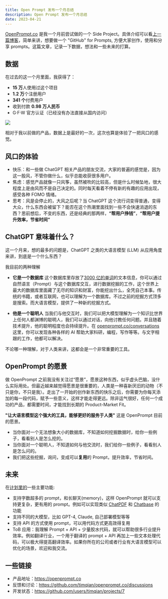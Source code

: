 ```yaml
---
title: Open Prompt 发布一个月总结
description: Open Prompt 发布一个月总结
date: 2023-04-21
---
```


[OpenPrompt.co](http://openprompt.co/) 是我一个月前尝试做的一个 Side Project。具体介绍可以看[上一篇博客](https://blog.t9t.io/openprompt-2023-03-21/)，简单来讲，想要做一个 "GitHub" for Prompts, 方便大家创作，使用和分享 prompts。这篇文章，记录一下数据，想法和一些未来的打算。

## 数据

在过去的这一个月里面，我获得了：

- **15 万**人使用过这个项目
- **1.2 万**个注册用户
- **341 个**付费用户
- 收到付款 **0.98 万人民币**
- G·F·W 官方认证（已经没有办法直接从国内访问）

![](https://user-images.githubusercontent.com/5512552/233464037-e4802d6f-0959-49a8-86a6-5c325492dabd.png)

相对于我以前做的产品，数据上是最好的一次，这次也算是体验了一把风口的感觉。

## 风口的体验

- 快乐：和一些做 ChatGPT 相关产品的朋友交流，大家的普遍的感觉是，因为这一股风，不管你做什么，似乎总能收获很多用户。
- 焦虑：感觉产品就像一只风筝，虽然被吹的比较高，但是什么时候坠地，很大程度上是由风而不是自己决定的。同时每天看着不停有新的有趣的应用出现，感受各种 FOMO 情绪。
- 思考：风是会停止的，大风之后呢？当 ChatGPT 这个流行词变得普通，变得大众，什么东西会被留下？能否在这个热潮里面找到一些不会快速消退的东西？思前想后，不变的东西，还是经典的那两样，**“帮用户挣钱”**，**“帮用户提升效率，节省时间”**

## ChatGPT 意味着什么？

这一个月来，想的最多的问题是，ChatGPT 之类的大语言模型 (LLM) 从应用角度来讲，到底是一个什么东西？

我目前的两种理解

- **它是一个数据库**
  这个数据库里存放了[3000 亿的单词](https://arxiv.org/pdf/2005.14165.pdf)的文本信息，你可以通过自然语言（Prompt）与这个数据库交互，进行数据挖掘的工作，这个世界上最大的数据库里面藏了无尽的知识和财富，你能挖出什么，全凭自己本事。传统的书籍，或者互联网，也可以理解为一个数据库。不过之前的挖掘方式顶多是搜索。而大语言模型，提供了一种新的挖掘方式。

- **他是一个聪明人**
  当我们与他交互时，我们可以把大模型理解为一个知识比世界上任何人都渊博的聪明人，我们可以通过对话，向他讨教任何问题。并且随着技术提升，他的聪明程度也会持续提升。在 [openprompt.co/conversations](https://openprompt.co/conversations) 这里，你可以发现各种各样的 AI 帮助大家科研，编程，写作等等。与文字相跟的工作，他都可以解决。

不论哪一种理解，对于人类来讲，这都会是一个非常重要的工具。

## OpenPrompt 的愿景

做 OpenPrompt 之前我没有关注过“愿景”，愿景这种东西，似乎虚头巴脑，没什么实际用处。但最近越来越觉得愿景是很重要的，人类是一种喜新厌旧的动物（不只是你，不只是我）。走出了一开始的创作新东西的快乐之后，你需要为你每天添加的每一段代码，赋予一些意义，这样才能走得更远。除非运气很好，任何一个成功的产品，都需要时间，才能找到长期的 Product-Market Fit。

**"让大语言模型这个强大的工具，能够更好的服务于人类"** 这是 OpenPrompt 目前的愿景。

- 当你面对一个无法想象大小的数据库，不知道如何挖掘数据时，给你一些例子，看看别人是怎么挖的。
- 当你面对一个聪明人，不知道如何与他交流时，我们给你一些例子，看看别人是怎么问的。
- 我们把这些挖掘，询问，变成可以**复用**的 Prompt，提升效率，节省时间。

## 未来

在[计划里的](https://github.com/users/timqian/projects/7)一些主要功能:

- 支持字数超多的 prompt，和长聊天(memory)，这样 OpenPrompt 就可以支持更复杂，更有用的 prompt。例如可以实现类似 [ChatPDF](ChatPDF.com) 和 [Chatbase](https://www.chatbase.co/) 的功能
- 支持不同的大模型，比如 GPT-4, Claude, 自己部署模型等等
- 支持 API 的方式使用 prompt，可以用代码方式更高效得复用
- ToB 应用：我理解 Prompt + API + 少量胶水代码，就可以帮助很多行业提升效率。例如翻译行业，一个用于翻译的 prompt + API 再加上一些文本处理代码，可以极大得提高翻译效率。如果你所在的公司或者行业有大语言模型可以优化的场景，欢迎和我交流。

## 一些链接

- 产品地址：https://openprompt.co
- 反馈和讨论：https://github.com/timqian/openprompt.co/discussions
- 开发状态：https://github.com/users/timqian/projects/7
